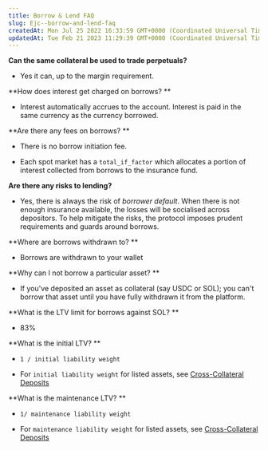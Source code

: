 ```yaml
---
title: Borrow & Lend FAQ
slug: Ejc--borrow-and-lend-faq
createdAt: Mon Jul 25 2022 16:33:59 GMT+0000 (Coordinated Universal Time)
updatedAt: Tue Feb 21 2023 11:29:39 GMT+0000 (Coordinated Universal Time)
---
```


**Can the same collateral be used to trade perpetuals?**

*   Yes it can, up to the margin requirement.

**How does interest get charged on borrows? **

*   Interest automatically accrues to the account. Interest is paid in the same currency as the currency borrowed.

**Are there any fees on borrows? **

*   There is no borrow initiation fee.

*   Each spot market has a `total_if_factor` which allocates a portion of interest collected from borrows to the insurance fund.

**Are there any risks to lending?**

*   Yes, there is always the risk of *borrower default*. When there is not enough insurance available, the losses will be socialised across depositors. To help mitigate the risks, the protocol imposes prudent requirements and guards around borrows.

**Where are borrows withdrawn to? **

*   Borrows are withdrawn to your wallet

**Why can I not borrow a particular asset? **

*   If you've deposited an asset as collateral (say USDC or SOL); you can't borrow that asset until you have fully withdrawn it from the platform.&#x20;

**What is the LTV limit for borrows against SOL? **

*   83%&#x20;

**What is the initial LTV? **

*   `1 / initial liability weight`

*   For `initial liability weight` for listed assets, see [Cross-Collateral Deposits](<../Getting Started/4 Cross-Collateral Deposits.md>)&#x20;

**What is the maintenance LTV? **

*   `1/ maintenance liability weight`

*   For `maintenance liability weight` for listed assets, see [Cross-Collateral Deposits](<../Getting Started/4 Cross-Collateral Deposits.md>)&#x20;

